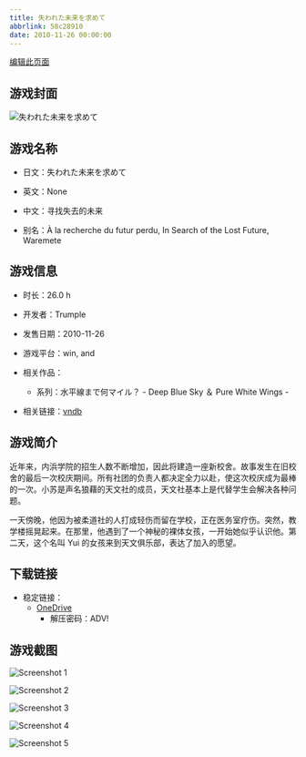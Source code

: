 ```yaml
---
title: 失われた未来を求めて
abbrlink: 58c28910
date: 2010-11-26 00:00:00
---
```

[编辑此页面](https://github.com/ACG-3/ADV3-source/blob/main/source/_posts/games/%E5%A4%B1%E3%82%8F%E3%82%8C%E3%81%9F%E6%9C%AA%E6%9D%A5%E3%82%92%E6%B1%82%E3%82%81%E3%81%A6.md)

## 游戏封面

![失われた未来を求めて](https://pan.timero.xyz/onedrive/img_lib_001/%E5%A4%B1%E3%82%8F%E3%82%8C%E3%81%9F%E6%9C%AA%E6%9D%A5%E3%82%92%E6%B1%82%E3%82%81%E3%81%A6_cover.avif)


## 游戏名称

- 日文：失われた未来を求めて
- 英文：None
- 中文：寻找失去的未来

- 别名：À la recherche du futur perdu, In Search of the Lost Future, Waremete


## 游戏信息

- 时长：26.0 h
- 开发者：Trumple
- 发售日期：2010-11-26
- 游戏平台：win, and
- 相关作品：
   - 系列：水平線まで何マイル？ - Deep Blue Sky ＆ Pure White Wings -

- 相关链接：[vndb](https://vndb.org/v4880)


## 游戏简介

近年来，内浜学院的招生人数不断增加，因此将建造一座新校舍。故事发生在旧校舍的最后一次校庆期间。所有社团的负责人都决定全力以赴，使这次校庆成为最棒的一次。小苏是声名狼藉的天文社的成员，天文社基本上是代替学生会解决各种问题。

一天傍晚，他因为被柔道社的人打成轻伤而留在学校，正在医务室疗伤。突然，教学楼摇晃起来。在那里，他遇到了一个神秘的裸体女孩，一开始她似乎认识他。第二天，这个名叫 Yui 的女孩来到天文俱乐部，表达了加入的愿望。




## 下载链接

- 稳定链接：
    - [OneDrive](https://pan.timero.xyz/onedrive/adv_lib_001/%E5%A4%B1%E3%82%8F%E3%82%8C%E3%81%9F%E6%9C%AA%E6%9D%A5%E3%82%92%E6%B1%82%E3%82%81%E3%81%A6)
        - 解压密码：ADV!



## 游戏截图


![Screenshot 1](https://pan.timero.xyz/onedrive/img_lib_001/%E5%A4%B1%E3%82%8F%E3%82%8C%E3%81%9F%E6%9C%AA%E6%9D%A5%E3%82%92%E6%B1%82%E3%82%81%E3%81%A6_Screenshot_1.avif)

![Screenshot 2](https://pan.timero.xyz/onedrive/img_lib_001/%E5%A4%B1%E3%82%8F%E3%82%8C%E3%81%9F%E6%9C%AA%E6%9D%A5%E3%82%92%E6%B1%82%E3%82%81%E3%81%A6_Screenshot_2.avif)

![Screenshot 3](https://pan.timero.xyz/onedrive/img_lib_001/%E5%A4%B1%E3%82%8F%E3%82%8C%E3%81%9F%E6%9C%AA%E6%9D%A5%E3%82%92%E6%B1%82%E3%82%81%E3%81%A6_Screenshot_3.avif)

![Screenshot 4](https://pan.timero.xyz/onedrive/img_lib_001/%E5%A4%B1%E3%82%8F%E3%82%8C%E3%81%9F%E6%9C%AA%E6%9D%A5%E3%82%92%E6%B1%82%E3%82%81%E3%81%A6_Screenshot_4.avif)

![Screenshot 5](https://pan.timero.xyz/onedrive/img_lib_001/%E5%A4%B1%E3%82%8F%E3%82%8C%E3%81%9F%E6%9C%AA%E6%9D%A5%E3%82%92%E6%B1%82%E3%82%81%E3%81%A6_Screenshot_5.avif)

